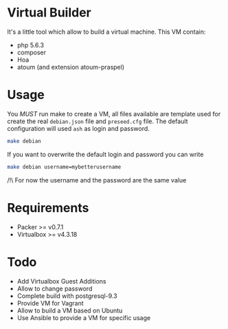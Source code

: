 Virtual Builder
===============

It's a little tool which allow to build a virtual machine. This VM contain:
- php 5.6.3
- composer
- Hoa
- atoum (and extension atoum-praspel)

Usage
=====

You _MUST_ run make to create a VM, all files available are template used for
create the real `debian.json` file and `preseed.cfg` file. The default
configuration will used `ash` as login and password.

```sh
make debian
```

If you want to overwrite the default login and password you can write

```sh
make debian username=mybetterusername
```

/!\ For now the username and the password are the same value

Requirements
============

- Packer >= v0.7.1
- Virtualbox  >= v4.3.18

Todo
====

- Add Virtualbox Guest Additions
- Allow to change password
- Complete build with postgresql-9.3
- Provide VM for Vagrant
- Allow to build a VM based on Ubuntu
- Use Ansible to provide a VM for specific usage

